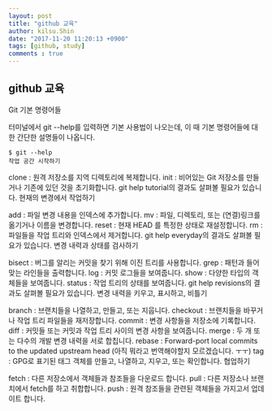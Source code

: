 ```yaml
---
layout: post
title: "github 교육"
author: kilsu.Shin
date: "2017-11-20 11:20:13 +0900"
tags: [github, study]
comments : true
---
```


## github 교육

Git 기본 명령어들

터미널에서 git --help를 입력하면 기본 사용법이 나오는데, 이 때 기본 명령어들에 대한 간단한 설명들이 나옵니다.

```
$ git --help
작업 공간 시작하기
```

clone : 원격 저장소를 지역 디렉토리에 복제합니다.
init : 비어있는 Git 저장소를 만들거나 기존에 있던 것을 초기화합니다.
git help tutorial의 결과도 살펴볼 필요가 있습니다.
현재의 변경에서 작업하기

add : 파일 변경 내용을 인덱스에 추가합니다.
mv : 파일, 디렉토리, 또는 (연결)링크를 옮기거나 이름을 변경합니다.
reset : 현재 HEAD 를 특정한 상태로 재설정합니다.
rm : 파일들을 작업 트리와 인덱스에서 제거합니다.
git help everyday의 결과도 살펴볼 필요가 있습니다.
변경 내력과 상태를 검사하기

bisect : 버그를 알리는 커밋을 찾기 위해 이진 트리를 사용합니다.
grep : 패턴과 들어맞는 라인들을 출력합니다.
log : 커밋 로그들을 보여줍니다.
show : 다양한 타입의 객체들을 보여줍니다.
status : 작업 트리의 상태를 보여줍니다.
git help revisions의 결과도 살펴볼 필요가 있습니다.
변경 내력을 키우고, 표시하고, 비틀기

branch : 브랜치들을 나열하고, 만들고, 또는 지웁니다.
checkout : 브랜치들을 바꾸거나 작업 트리 파일들을 재저장합니다.
commit : 변경 사항들을 저장소에 기록합니다.
diff : 커밋들 또는 커밋과 작업 트리 사이의 변경 사항을 보여줍니다.
merge : 두 개 또는 다수의 개발 변경 내력을 서로 합칩니다.
rebase : Forward-port local commits to the updated upstream head (아직 뭐라고 번역해야할지 모르겠습니다. ㅜㅜ)
tag : GPG로 표기된 태그 객체를 만들고, 나열하고, 지우고, 또는 확인합니다.
협업하기

fetch : 다른 저장소에서 객체들과 참조들을 다운로드 합니다.
pull : 다른 저장소나 브랜치에서 fetch를 하고 취합합니다.
push : 원격 참조들을 관련된 객체들을 가지고서 업데이트 합니다.
